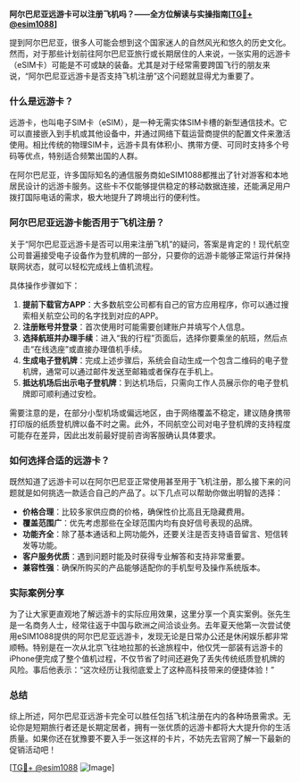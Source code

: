 **阿尔巴尼亚远游卡可以注册飞机吗？——全方位解读与实操指南[[TG💪+ @esim1088](https://t.me/s/esim1088)]**

提到阿尔巴尼亚，很多人可能会想到这个国家迷人的自然风光和悠久的历史文化。然而，对于那些计划前往阿尔巴尼亚旅行或长期居住的人来说，一张实用的远游卡（eSIM卡）可能是不可或缺的装备。尤其是对于经常需要跨国飞行的朋友来说，“阿尔巴尼亚远游卡是否支持飞机注册”这个问题就显得尤为重要了。

### 什么是远游卡？

远游卡，也叫电子SIM卡（eSIM），是一种无需实体SIM卡槽的新型通信技术。它可以直接嵌入到手机或其他设备中，并通过网络下载运营商提供的配置文件来激活使用。相比传统的物理SIM卡，远游卡具有体积小、携带方便、可同时支持多个号码等优点，特别适合频繁出国的人群。

在阿尔巴尼亚，许多国际知名的通信服务商如eSIM1088都推出了针对游客和本地居民设计的远游卡服务。这些卡不仅能够提供稳定的移动数据连接，还能满足用户拨打国际电话的需求，极大地提升了跨境出行的便利性。

### 阿尔巴尼亚远游卡能否用于飞机注册？

关于“阿尔巴尼亚远游卡是否可以用来注册飞机”的疑问，答案是肯定的！现代航空公司普遍接受电子设备作为登机牌的一部分，只要你的远游卡能够正常运行并保持联网状态，就可以轻松完成线上值机流程。

具体操作步骤如下：

1. **提前下载官方APP**：大多数航空公司都有自己的官方应用程序，你可以通过搜索相关航空公司的名字找到对应的APP。
2. **注册账号并登录**：首次使用时可能需要创建账户并填写个人信息。
3. **选择航班并办理手续**：进入“我的行程”页面后，选择你要乘坐的航班，然后点击“在线选座”或直接办理值机手续。
4. **生成电子登机牌**：完成上述步骤后，系统会自动生成一个包含二维码的电子登机牌，通常可以通过邮件发送至邮箱或者保存在手机上。
5. **抵达机场后出示电子登机牌**：到达机场后，只需向工作人员展示你的电子登机牌即可顺利通过安检。

需要注意的是，在部分小型机场或偏远地区，由于网络覆盖不稳定，建议随身携带打印版的纸质登机牌以备不时之需。此外，不同航空公司对电子登机牌的支持程度可能存在差异，因此出发前最好提前咨询客服确认具体要求。

### 如何选择合适的远游卡？

既然知道了远游卡可以在阿尔巴尼亚正常使用甚至用于飞机注册，那么接下来的问题就是如何挑选一款适合自己的产品了。以下几点可以帮助你做出明智的选择：

- **价格合理**：比较多家供应商的价格，确保性价比高且无隐藏费用。
- **覆盖范围广**：优先考虑那些在全球范围内均有良好信号表现的品牌。
- **功能齐全**：除了基本通话和上网功能外，还要关注是否支持语音留言、短信转发等功能。
- **客户服务优质**：遇到问题时能及时获得专业解答和支持非常重要。
- **兼容性强**：确保所购买的产品能够适配你的手机型号及操作系统版本。

### 实际案例分享

为了让大家更直观地了解远游卡的实际应用效果，这里分享一个真实案例。张先生是一名商务人士，经常往返于中国与欧洲之间洽谈业务。去年夏天他第一次尝试使用eSIM1088提供的阿尔巴尼亚远游卡，发现无论是日常办公还是休闲娱乐都非常顺畅。特别是在一次从北京飞往地拉那的长途旅程中，他仅凭一部装有远游卡的iPhone便完成了整个值机过程，不仅节省了时间还避免了丢失传统纸质登机牌的风险。事后他表示：“这次经历让我彻底爱上了这种高科技带来的便捷体验！”

### 总结

综上所述，阿尔巴尼亚远游卡完全可以胜任包括飞机注册在内的各种场景需求。无论你是短期旅行者还是长期定居者，拥有一张优质的远游卡都将大大提升你的生活质量。如果你还在犹豫要不要入手一张这样的卡片，不妨先去官网了解一下最新的促销活动吧！

[[TG💪+ @esim1088](https://t.me/s/esim1088) ![Image](https://i.postimg.cc/4NQfJmqS/Snipaste-2025-05-13-00-14-12.png)]